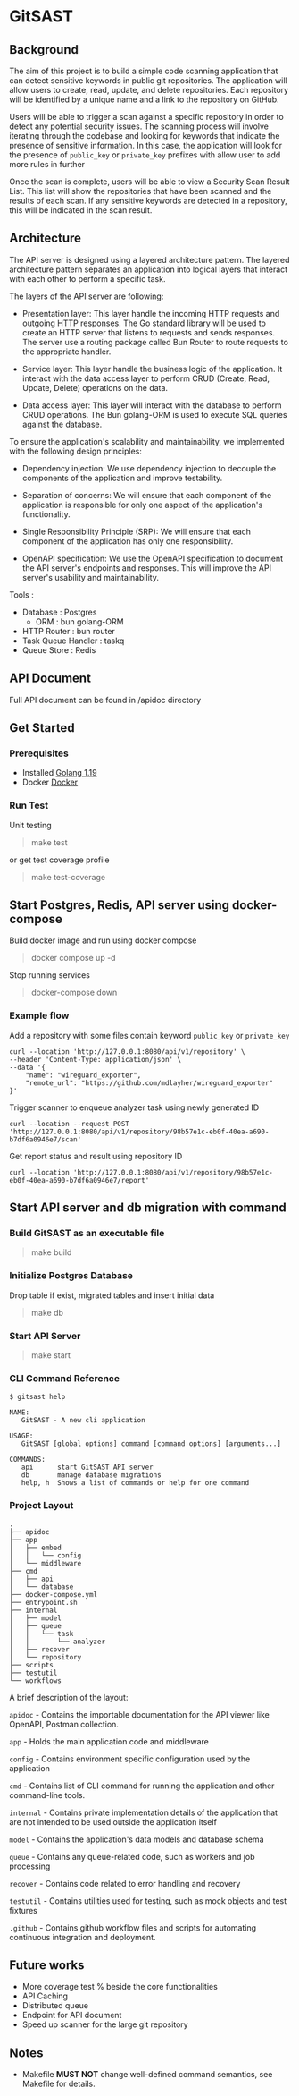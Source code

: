 # GitSAST

## Background

The aim of this project is to build a simple code scanning application that can detect sensitive keywords in public git repositories. The application will allow users to create, read, update, and delete repositories. Each repository will be identified by a unique name and a link to the repository on GitHub.

Users will be able to trigger a scan against a specific repository in order to detect any potential security issues. The scanning process will involve iterating through the codebase and looking for keywords that indicate the presence of sensitive information. In this case, the application will look for the presence of `public_key` or `private_key` prefixes with allow user to add more rules in further

Once the scan is complete, users will be able to view a Security Scan Result List. This list will show the repositories that have been scanned and the results of each scan. If any sensitive keywords are detected in a repository, this will be indicated in the scan result.

## Architecture

The API server is designed using a layered architecture pattern. The layered architecture pattern separates an application into logical layers that interact with each other to perform a specific task.

The layers of the API server are following:

- Presentation layer: This layer handle the incoming HTTP requests and outgoing HTTP responses. The Go standard library will be used to create an HTTP server that listens to requests and sends responses. The server use a routing package called Bun Router to route requests to the appropriate handler.

- Service layer: This layer handle the business logic of the application. It interact with the data access layer to perform CRUD (Create, Read, Update, Delete) operations on the data.

- Data access layer: This layer will interact with the database to perform CRUD operations. The Bun golang-ORM is used to execute SQL queries against the database.

To ensure the application's scalability and maintainability, we implemented with the following design principles:

- Dependency injection: We use dependency injection to decouple the components of the application and improve testability.

- Separation of concerns: We will ensure that each component of the application is responsible for only one aspect of the application's functionality.

- Single Responsibility Principle (SRP): We will ensure that each component of the application has only one responsibility.

- OpenAPI specification: We use the OpenAPI specification to document the API server's endpoints and responses. This will improve the API server's usability and maintainability.

Tools :

- Database : Postgres
  - ORM : bun golang-ORM
- HTTP Router : bun router
- Task Queue Handler : taskq
- Queue Store : Redis

## API Document

Full API document can be found in /apidoc directory

## Get Started

### Prerequisites

- Installed [Golang 1.19](https://golang.org/)
- Docker [Docker](https://www.docker.com/)

### Run Test

Unit testing

> make test

or get test coverage profile

> make test-coverage

## Start Postgres, Redis, API server using docker-compose

Build docker image and run using docker compose

> docker compose up -d

Stop running services

> docker-compose down

### Example flow

Add a repository with some files contain keyword `public_key` or `private_key`

```
curl --location 'http://127.0.0.1:8080/api/v1/repository' \
--header 'Content-Type: application/json' \
--data '{
    "name": "wireguard_exporter",
    "remote_url": "https://github.com/mdlayher/wireguard_exporter"
}'
```

Trigger scanner to enqueue analyzer task using newly generated ID

```
curl --location --request POST 'http://127.0.0.1:8080/api/v1/repository/98b57e1c-eb0f-40ea-a690-b7df6a0946e7/scan'
```

Get report status and result using repository ID

```
curl --location 'http://127.0.0.1:8080/api/v1/repository/98b57e1c-eb0f-40ea-a690-b7df6a0946e7/report'
```

## Start API server and db migration with command
### Build GitSAST as an executable file

> make build

### Initialize Postgres Database

Drop table if exist, migrated tables and insert initial data

> make db

### Start API Server

> make start

### CLI Command Reference

```
$ gitsast help

NAME:
   GitSAST - A new cli application

USAGE:
   GitSAST [global options] command [command options] [arguments...]

COMMANDS:
   api      start GitSAST API server
   db       manage database migrations
   help, h  Shows a list of commands or help for one command
```

### Project Layout

```tree
.
├── apidoc
├── app
│   ├── embed
│   │   └── config
│   └── middleware
├── cmd
│   ├── api
│   └── database
├── docker-compose.yml
├── entrypoint.sh
├── internal
│   ├── model
│   ├── queue
│   │   └── task
│   │       └── analyzer
│   ├── recover
│   └── repository
├── scripts
├── testutil
└── workflows

```

A brief description of the layout:

`apidoc` - Contains the importable documentation for the API viewer like OpenAPI, Postman collection.

`app` - Holds the main application code and middleware

`config` - Contains environment specific configuration used by the application

`cmd` - Contains list of CLI command for running the application and other command-line tools.

`internal` - Contains private implementation details of the application that are not intended to be used outside the application itself

`model` - Contains the application's data models and database schema

`queue` - Contains any queue-related code, such as workers and job processing

`recover` - Contains code related to error handling and recovery

`testutil` - Contains utilities used for testing, such as mock objects and test fixtures

`.github` - Contains github workflow files and scripts for automating continuous integration and deployment.

## Future works

- More coverage test % beside the core functionalities
- API Caching
- Distributed queue
- Endpoint for API document
- Speed up scanner for the large git repository

## Notes

- Makefile **MUST NOT** change well-defined command semantics, see Makefile for details.
